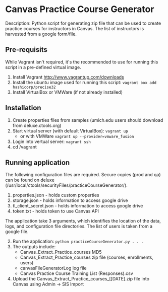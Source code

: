 # Canvas Practice Course Generator

Description: Python script for generating zip file that can be used to create practice courses for instructors in Canvas. The list of instructors is harvested from a google form/file.

## Pre-requisits

While Vagrant isn't required, it's the recommended to use for running this script in a pre-defined virtual image.

1. Install Vagrant <http://www.vagrantup.com/downloads>
2. Install the ubuntu image used for running this script: `vagrant box add hashicorp/precise32`
3. Install VirtualBox or VMWare (if not already installed)

## Installation

1. Create properties files from samples (umich.edu users should download from deluxe.ctools.org)
2. Start virtual server (with default VirtualBox): `vagrant up`
    * or with VMWare `vagrant up --provider=vmware_fusion`
3. Login into vertual server: `vagrant ssh`
4. cd /vagrant

## Running application

The following configuration files are required. Secure copies (prod and qa) can be found on deluxe (/usr/local/ctools/securityFiles/practiceCourseGenerator/).

1. properties.json -  holds custom properties
2. storage.json - holds information to access google drive
3. tl_client_secret.json - holds information to access google drive
4. token.txt -  holds token to use Canvas API

The application take 3 arguments, which identifies the location of the data, logs, and configuration file directories. The list of users is taken from a google file.

2. Run the application: `python practiceCourseGenerator.py . . .`
2. The outputs include:
    * Canvas_Extract_Practice_courses MD5 
    * Canvas_Extract_Practice_courses zip file (courses, enrollments, users)
    * canvasFileGeneratorLog log file
    * Canvas Practice Course Training List (Responses).csv
3. Upload the Canvas_Extract_Practice_courses_[]DATE].zip file into Canvas using Admin -> SIS Import
